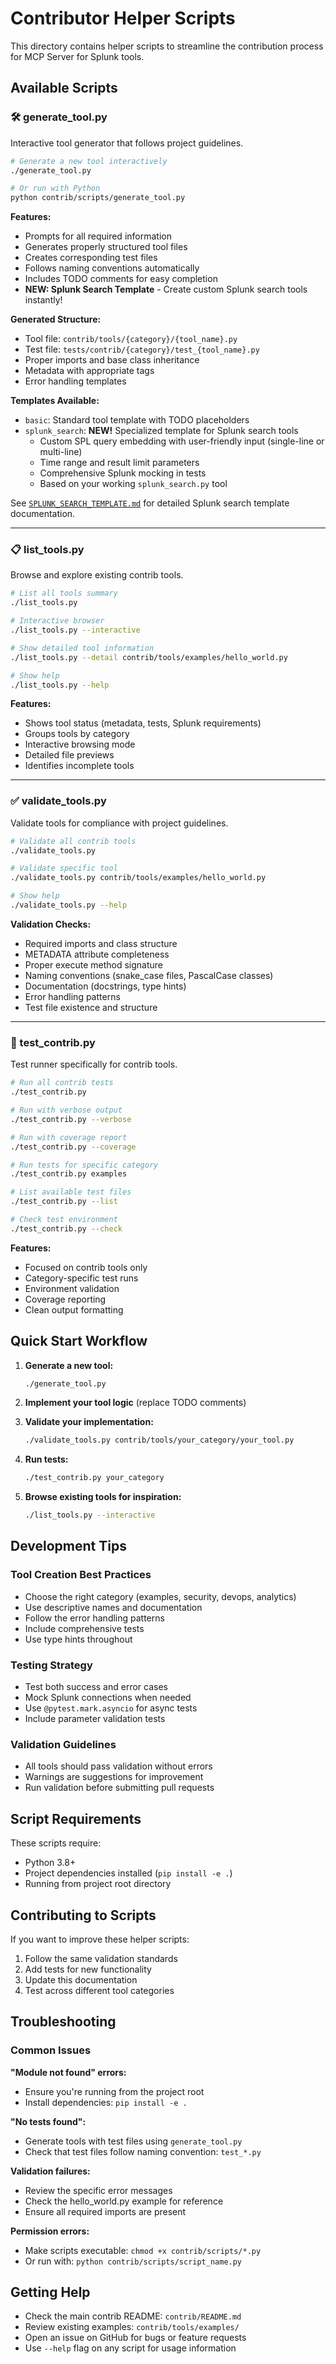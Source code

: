 # Contributor Helper Scripts

This directory contains helper scripts to streamline the contribution process for MCP Server for Splunk tools.

## Available Scripts

### 🛠️ generate_tool.py
Interactive tool generator that follows project guidelines.

```bash
# Generate a new tool interactively
./generate_tool.py

# Or run with Python
python contrib/scripts/generate_tool.py
```

**Features:**
- Prompts for all required information
- Generates properly structured tool files
- Creates corresponding test files
- Follows naming conventions automatically
- Includes TODO comments for easy completion
- **NEW: Splunk Search Template** - Create custom Splunk search tools instantly!

**Generated Structure:**
- Tool file: `contrib/tools/{category}/{tool_name}.py`
- Test file: `tests/contrib/{category}/test_{tool_name}.py`
- Proper imports and base class inheritance
- Metadata with appropriate tags
- Error handling templates

**Templates Available:**
- `basic`: Standard tool template with TODO placeholders
- `splunk_search`: **NEW!** Specialized template for Splunk search tools
  - Custom SPL query embedding with user-friendly input (single-line or multi-line)
  - Time range and result limit parameters
  - Comprehensive Splunk mocking in tests
  - Based on your working `splunk_search.py` tool

See [`SPLUNK_SEARCH_TEMPLATE.md`](SPLUNK_SEARCH_TEMPLATE.md) for detailed Splunk search template documentation.

---

### 📋 list_tools.py
Browse and explore existing contrib tools.

```bash
# List all tools summary
./list_tools.py

# Interactive browser
./list_tools.py --interactive

# Show detailed tool information
./list_tools.py --detail contrib/tools/examples/hello_world.py

# Show help
./list_tools.py --help
```

**Features:**
- Shows tool status (metadata, tests, Splunk requirements)
- Groups tools by category
- Interactive browsing mode
- Detailed file previews
- Identifies incomplete tools

---

### ✅ validate_tools.py
Validate tools for compliance with project guidelines.

```bash
# Validate all contrib tools
./validate_tools.py

# Validate specific tool
./validate_tools.py contrib/tools/examples/hello_world.py

# Show help
./validate_tools.py --help
```

**Validation Checks:**
- Required imports and class structure
- METADATA attribute completeness
- Proper execute method signature
- Naming conventions (snake_case files, PascalCase classes)
- Documentation (docstrings, type hints)
- Error handling patterns
- Test file existence and structure

---

### 🧪 test_contrib.py
Test runner specifically for contrib tools.

```bash
# Run all contrib tests
./test_contrib.py

# Run with verbose output
./test_contrib.py --verbose

# Run with coverage report
./test_contrib.py --coverage

# Run tests for specific category
./test_contrib.py examples

# List available test files
./test_contrib.py --list

# Check test environment
./test_contrib.py --check
```

**Features:**
- Focused on contrib tools only
- Category-specific test runs
- Environment validation
- Coverage reporting
- Clean output formatting

## Quick Start Workflow

1. **Generate a new tool:**
   ```bash
   ./generate_tool.py
   ```

2. **Implement your tool logic** (replace TODO comments)

3. **Validate your implementation:**
   ```bash
   ./validate_tools.py contrib/tools/your_category/your_tool.py
   ```

4. **Run tests:**
   ```bash
   ./test_contrib.py your_category
   ```

5. **Browse existing tools for inspiration:**
   ```bash
   ./list_tools.py --interactive
   ```

## Development Tips

### Tool Creation Best Practices
- Choose the right category (examples, security, devops, analytics)
- Use descriptive names and documentation
- Follow the error handling patterns
- Include comprehensive tests
- Use type hints throughout

### Testing Strategy
- Test both success and error cases
- Mock Splunk connections when needed
- Use `@pytest.mark.asyncio` for async tests
- Include parameter validation tests

### Validation Guidelines
- All tools should pass validation without errors
- Warnings are suggestions for improvement
- Run validation before submitting pull requests

## Script Requirements

These scripts require:
- Python 3.8+
- Project dependencies installed (`pip install -e .`)
- Running from project root directory

## Contributing to Scripts

If you want to improve these helper scripts:

1. Follow the same validation standards
2. Add tests for new functionality
3. Update this documentation
4. Test across different tool categories

## Troubleshooting

### Common Issues

**"Module not found" errors:**
- Ensure you're running from the project root
- Install dependencies: `pip install -e .`

**"No tests found":**
- Generate tools with test files using `generate_tool.py`
- Check that test files follow naming convention: `test_*.py`

**Validation failures:**
- Review the specific error messages
- Check the hello_world.py example for reference
- Ensure all required imports are present

**Permission errors:**
- Make scripts executable: `chmod +x contrib/scripts/*.py`
- Or run with: `python contrib/scripts/script_name.py`

## Getting Help

- Check the main contrib README: `contrib/README.md`
- Review existing examples: `contrib/tools/examples/`
- Open an issue on GitHub for bugs or feature requests
- Use `--help` flag on any script for usage information
